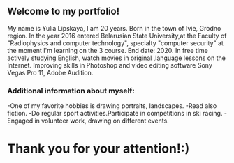 ## Welcome to my portfolio!

My name is Yulia Lipskaya, I am 20 years.
Born in the town of Ivie, Grodno region. 
In the year 2016 entered Belarusian State University,at the Faculty of "Radiophysics and computer technology", specialty "computer security" at the moment I'm learning on the 3 course. End date: 2020.
In free time actively studying English, watch movies in original ,language lessons on the Internet.
Improving skills in Photoshop and video editing software Sony Vegas Pro 11, Adobe Audition.


### Additional information about myself:
-Оne of my favorite hobbies is drawing portraits, landscapes. 
-Read also fiction.
-Do regular sport activities.Participate in competitions in ski racing.
-Engaged in volunteer work, drawing on different events.

# Thank you for your attention!:)
